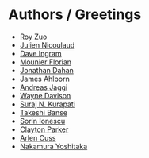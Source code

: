 Authors / Greetings
===================

 * [Roy Zuo](https://github.com/roylez)
 * [Julien Nicoulaud](https://github.com/nicoulaj)
 * [Dave Ingram](https://github.com/dingram)
 * [Mounier Florian](https://github.com/paradoxxxzero)
 * [Jonathan Dahan](https://github.com/jedahan)
 * James Ahlborn
 * [Andreas Jaggi](https://github.com/x-way)
 * [Wayne Davison](https://github.com/WayneD)
 * [Suraj N. Kurapati](https://github.com/sunaku)
 * [Takeshi Banse](https://github.com/hchbaw)
 * [Sorin Ionescu](https://github.com/sorin-ionescu)
 * [Clayton Parker](https://github.com/claytron)
 * [Arlen Cuss](https://github.com/celtic)
 * [Nakamura Yoshitaka](https://github.com/nakamuray)
